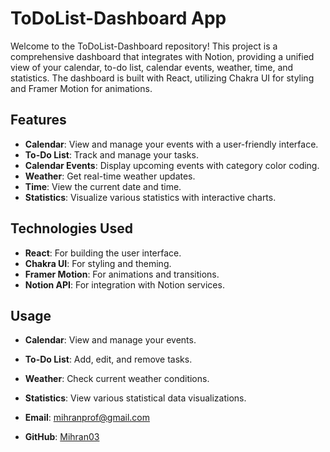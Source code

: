 
# ToDoList-Dashboard App

Welcome to the ToDoList-Dashboard repository! This project is a comprehensive dashboard that integrates with Notion, providing a unified view of your calendar, to-do list, calendar events, weather, time, and statistics. The dashboard is built with React, utilizing Chakra UI for styling and Framer Motion for animations.

## Features

- **Calendar**: View and manage your events with a user-friendly interface.
- **To-Do List**: Track and manage your tasks.
- **Calendar Events**: Display upcoming events with category color coding.
- **Weather**: Get real-time weather updates.
- **Time**: View the current date and time.
- **Statistics**: Visualize various statistics with interactive charts.

## Technologies Used

- **React**: For building the user interface.
- **Chakra UI**: For styling and theming.
- **Framer Motion**: For animations and transitions.
- **Notion API**: For integration with Notion services.



## Usage

- **Calendar**: View and manage your events.
- **To-Do List**: Add, edit, and remove tasks.
- **Weather**: Check current weather conditions.
- **Statistics**: View various statistical data visualizations.


- **Email**: mihranprof@gmail.com
- **GitHub**: [Mihran03](https://github.com/Mihran03)

